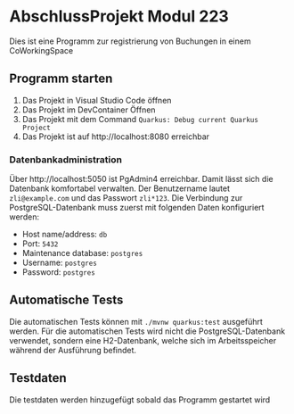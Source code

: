 # AbschlussProjekt Modul 223

Dies ist eine Programm zur registrierung von Buchungen in einem CoWorkingSpace

## Programm starten

1. Das Projekt in Visual Studio Code öffnen
1. Das Projekt im DevContainer Öffnen
1. Das Projekt mit dem Command `Quarkus: Debug current Quarkus Project`
1. Das Projekt ist auf http://localhost:8080 erreichbar


### Datenbankadministration

Über http://localhost:5050 ist PgAdmin4 erreichbar. Damit lässt sich die Datenbank komfortabel verwalten. Der Benutzername lautet `zli@example.com` und das Passwort `zli*123`. Die Verbindung zur PostgreSQL-Datenbank muss zuerst mit folgenden Daten konfiguriert werden:
 - Host name/address: `db`
 - Port: `5432`
 - Maintenance database: `postgres`
 - Username: `postgres`
 - Password: `postgres`

## Automatische Tests

Die automatischen Tests können mit `./mvnw quarkus:test` ausgeführt werden. Für die automatischen Tests wird nicht die PostgreSQL-Datenbank verwendet, sondern eine H2-Datenbank, welche sich im Arbeitsspeicher während der Ausführung befindet.

## Testdaten

Die testdaten werden hinzugefügt sobald das Programm gestartet wird